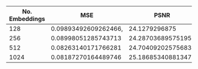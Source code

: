 | No. Embeddings | MSE | PSNR | SSIM |
|---|---|---|---|
| 128 | 0.09893492609262466, | 24.1279296875 | 0.6946731805801392 |
| 256 | 0.08998051285743713 | 24.287036895751953 | 0.7126516699790955 |
| 512 | 0.08263140171766281 | 24.704092025756836 | 0.7294577956199646 |
| 1024 | 0.08187270164489746 | 25.186853408813477 | 0.7331069111824036 |
